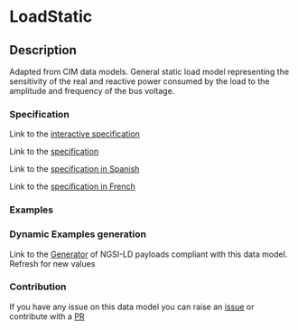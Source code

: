 # LoadStatic

## Description 

Adapted from CIM data models. General static load model representing the sensitivity of the real and reactive power consumed by the load to the amplitude and frequency of the bus voltage.
### Specification

Link to the [interactive specification](https://swagger.lab.fiware.org/?url=https://smart-data-models.github.io/dataModel.EnergyCIM/LoadStatic/swagger.yaml)

Link to the [specification](https://smart-data-models.github.io/dataModel.EnergyCIM/LoadStatic/doc/spec.md)

Link to the [specification in Spanish](https://smart-data-models.github.io/dataModel.EnergyCIM/LoadStatic/doc/spec_ES.md)

Link to the [specification in French](https://smart-data-models.github.io/dataModel.EnergyCIM/LoadStatic/doc/spec_FR.md)
### Examples
### Dynamic Examples generation

Link to the [Generator](https://smartdatamodels.org/extra/ngsi-ld_generator_v0.91.php?schemaUrl=https://raw.githubusercontent.com/smart-data-models/dataModel.EnergyCIM/master/LoadStatic/schema.json&email=info@smartdatamodels.org) of NGSI-LD payloads compliant with this data model. Refresh for new values
### Contribution

 If you have any issue on this data model you can raise an [issue](https://github.com/smart-data-models/dataModel.EnergyCIM/issues)  or contribute with a [PR](https://github.com/smart-data-models/dataModel.EnergyCIM/pulls)